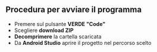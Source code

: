 ## Procedura per avviare il programma
- Premere sul pulsante **VERDE "Code"**
- Scegliere **download ZIP**
- **Decomprimere** la cartella scaricata
- Da **Android Studio** aprire il progetto nel percorso scelto
